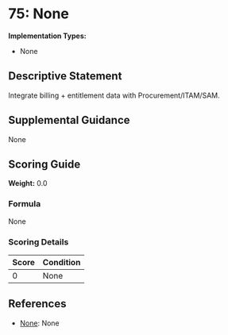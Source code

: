 # 75: None

**Implementation Types:**
- None

## Descriptive Statement

Integrate billing + entitlement data with Procurement/ITAM/SAM.

## Supplemental Guidance

None

## Scoring Guide

**Weight:** 0.0

### Formula

None

### Scoring Details

| Score | Condition |
| ----- | --------- |
| 0 | None |

## References

- [None](None): None

